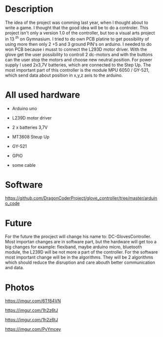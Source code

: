 Description
===========

The idea of the project was comming last year, when I thought about to
write a game. I thought that the good idea will be to do a controler.
This project isn't only a version 1.0 of the controller, but too a
visual arts project in 13 $_{}^{th}$ on Gymnasium. I tried to do own PCB
platine to get possibility of using more then only 2 +5 and 3 ground
PIN's on arduino. I needed to do won PCB because i musst to connect the
L293D motor driver. With the glove get the user possibility to controll
2 dc-motors and with the buttons can the user stop the motors and choose
new neutral position. For power supply I used 2x3,7V batteries, which
are connected to the Step Up. The most important part of this controller
is the module MPU 6050 / GY-521, which send data about position in x,y,z
axis to the arduino.

All used hardware
=================

-   Arduino uno

-   L239D motor driver

-   2 x batteries 3,7V

-   MT3608 Steup Up

-   GY-521

-   GPIO

-   some cable

Software
========

https://github.com/DragonCoderProject/glove_controller/tree/master/arduino_code

Future
======

For the future the procject will change his name to:
DC-GlovesController. Most importan changes are in software part, but the
hardware will get too a big changes for example: flexiband, maybe
arduino micro, bluetooth module, the L239D will be not more a part of
the controller. For the software most important change will be in the
algorithms. They will be 2 algorithms which should reduce the disruption
and care abouth better communication and data.

Photos
======

https://imgur.com/6Tf84VN

https://imgur.com/1h2z6tJ

https://imgur.com/1h2z6tJ

https://imgur.com/PyYmcey
